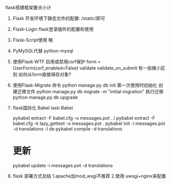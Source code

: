 flask搭建框架要点小计
1. Flask 开发环境下静态文件的配置:
    /static/即可
2. Flask-Login
    flask登录插件的配置和使用
3. Flask-Script使用
    略
4. PyMySQL代替 python-mysql
5. 使用Flask-WTF
    启用或禁用csrf保护
    form = UserForm(csrf_enabled=False)
    validate validate_on_submit 有一些微小区别
    如何从form直接保存对象?

6. 使用Flask-Migrate
    命令 python manage.py db init 第一次使用时初始化
    创建迁移文件 python manage.py db migrate -m "initial migration"
    执行迁移  python manage.py db upgrade
7. flask国际化
    Babel  lask-Babel

    pybabel extract -F babel.cfg -o messages.pot .  / pybabel extract -F babel.cfg -k lazy_gettext -o messages.pot .
    pybabel init -i messages.pot -d translations -l de
    pybabel compile -d translations
    # 更新
    pybabel update -i messages.pot -d translations

8. flask 部署方式总结
    1.apache加mod_wsgi不推荐
    2.使用 uwsgi+nginx来配置





